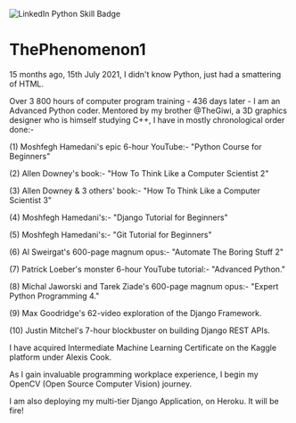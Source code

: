 ![LinkedIn Python Skill Badge](https://user-images.githubusercontent.com/96743401/154258965-dc261437-a916-442b-aed4-0d6ea3e095c8.png)
# ThePhenomenon1

15 months ago, 15th July 2021, I didn't know Python, just had a smattering of HTML.

Over 3 800 hours of computer program training - 436 days later - I am an Advanced Python coder.
Mentored by my brother @TheGiwi, a 3D graphics designer who is himself studying C++, I have in mostly chronological order done:-

(1) Moshfegh Hamedani's epic 6-hour YouTube:- "Python Course for Beginners"

(2) Allen Downey's book:- "How To Think Like a Computer Scientist 2"

(3) Allen Downey & 3 others' book:- "How To Think Like a Computer Scientist 3"

(4) Moshfegh Hamedani's:- "Django Tutorial for Beginners" 

(5) Moshfegh Hamedani's:- "Git Tutorial for Beginners"

(6) Al Sweirgat's 600-page magnum opus:- "Automate The Boring Stuff 2"

(7) Patrick Loeber's monster 6-hour YouTube tutorial:- "Advanced Python."

(8) Michal Jaworski and Tarek Ziade's 600-page magnum opus:- "Expert Python Programming 4."

(9) Max Goodridge's 62-video exploration of the Django Framework.

(10) Justin Mitchel's 7-hour blockbuster on building Django REST APIs.

I have acquired Intermediate Machine Learning Certificate on the Kaggle platform under Alexis Cook.

As I gain invaluable programming workplace experience, I begin my OpenCV (Open Source Computer Vision) journey.

I am also deploying my multi-tier Django Application, on Heroku. It will be fire!
